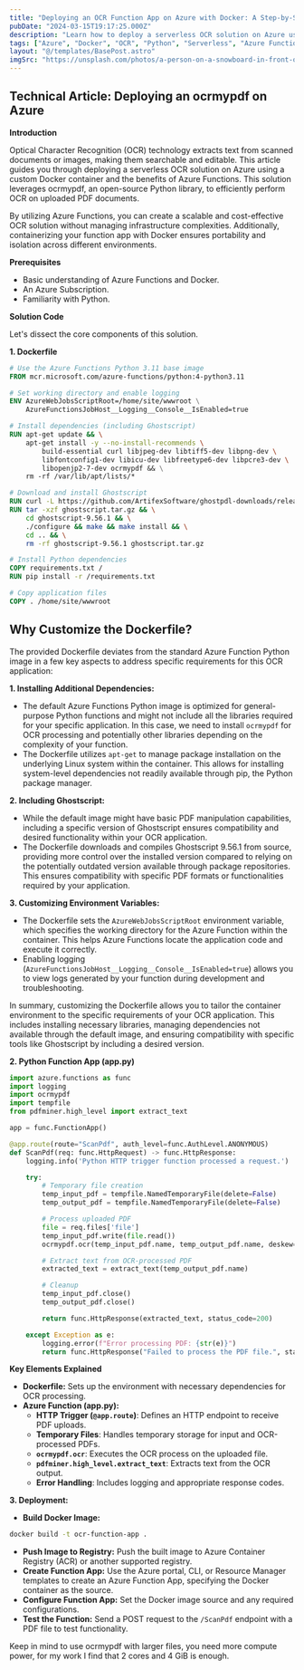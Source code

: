 ```yaml
---
title: "Deploying an OCR Function App on Azure with Docker: A Step-by-Step Guide"
pubDate: "2024-03-15T19:17:25.000Z"
description: "Learn how to deploy a serverless OCR solution on Azure using a custom Docker container and Azure Functions, leveraging ocrmypdf for efficient text extraction."
tags: ["Azure", "Docker", "OCR", "Python", "Serverless", "Azure Functions", "Cloud Computing", "Web Development", "Containerization", "OCRmypdf"]
layout: "@/templates/BasePost.astro"
imgSrc: "https://unsplash.com/photos/a-person-on-a-snowboard-in-front-of-a-colorful-wall-d391zwqXkRI"
---
```


## Technical Article: Deploying an ocrmypdf on Azure

**Introduction**

Optical Character Recognition (OCR) technology extracts text from scanned documents or images, making them searchable and editable. This article guides you through deploying a serverless OCR solution on Azure using a custom Docker container and the benefits of Azure Functions. This solution leverages ocrmypdf, an open-source Python library, to efficiently perform OCR on uploaded PDF documents.

By utilizing Azure Functions, you can create a scalable and cost-effective OCR solution without managing infrastructure complexities. Additionally, containerizing your function app with Docker ensures portability and isolation across different environments.

**Prerequisites**

* Basic understanding of Azure Functions and Docker.
* An Azure Subscription.
* Familiarity with Python.

**Solution Code**

Let's dissect the core components of this solution.

**1. Dockerfile**

```Dockerfile
# Use the Azure Functions Python 3.11 base image
FROM mcr.microsoft.com/azure-functions/python:4-python3.11 

# Set working directory and enable logging
ENV AzureWebJobsScriptRoot=/home/site/wwwroot \
    AzureFunctionsJobHost__Logging__Console__IsEnabled=true

# Install dependencies (including Ghostscript)
RUN apt-get update && \
    apt-get install -y --no-install-recommends \
        build-essential curl libjpeg-dev libtiff5-dev libpng-dev \
        libfontconfig1-dev libicu-dev libfreetype6-dev libpcre3-dev \ 
        libopenjp2-7-dev ocrmypdf && \
    rm -rf /var/lib/apt/lists/*

# Download and install Ghostscript 
RUN curl -L https://github.com/ArtifexSoftware/ghostpdl-downloads/releases/download/gs9561/ghostscript-9.56.1.tar.gz -o ghostscript.tar.gz 
RUN tar -xzf ghostscript.tar.gz && \
    cd ghostscript-9.56.1 && \
    ./configure && make && make install && \
    cd .. && \
    rm -rf ghostscript-9.56.1 ghostscript.tar.gz

# Install Python dependencies
COPY requirements.txt /
RUN pip install -r /requirements.txt

# Copy application files
COPY . /home/site/wwwroot
```

## Why Customize the Dockerfile?

The provided Dockerfile deviates from the standard Azure Function Python image in a few key aspects to address specific requirements for this OCR application:

**1. Installing Additional Dependencies:**

* The default Azure Functions Python image is optimized for general-purpose Python functions and might not include all the libraries required for your specific application. In this case, we need to install `ocrmypdf` for OCR processing and potentially other libraries depending on the complexity of your function.
* The Dockerfile utilizes `apt-get` to manage package installation on the underlying Linux system within the container. This allows for installing system-level dependencies not readily available through pip, the Python package manager.

**2. Including Ghostscript:**

* While the default image might have basic PDF manipulation capabilities, including a specific version of Ghostscript ensures compatibility and desired functionality within your OCR application.
* The Dockerfile downloads and compiles Ghostscript 9.56.1 from source, providing more control over the installed version compared to relying on the potentially outdated version available through package repositories. This ensures compatibility with specific PDF formats or functionalities required by your application.

**3. Customizing Environment Variables:**

* The Dockerfile sets the `AzureWebJobsScriptRoot` environment variable, which specifies the working directory for the Azure Function within the container. This helps Azure Functions locate the application code and execute it correctly.
* Enabling logging (`AzureFunctionsJobHost__Logging__Console__IsEnabled=true`) allows you to view logs generated by your function during development and troubleshooting.

In summary, customizing the Dockerfile allows you to tailor the container environment to the specific requirements of your OCR application. This includes installing necessary libraries, managing dependencies not available through the default image, and ensuring compatibility with specific tools like Ghostscript by including a desired version.

**2. Python Function App (app.py)**

```python
import azure.functions as func
import logging
import ocrmypdf
import tempfile
from pdfminer.high_level import extract_text

app = func.FunctionApp()

@app.route(route="ScanPdf", auth_level=func.AuthLevel.ANONYMOUS)
def ScanPdf(req: func.HttpRequest) -> func.HttpResponse:
    logging.info('Python HTTP trigger function processed a request.')

    try:
        # Temporary file creation
        temp_input_pdf = tempfile.NamedTemporaryFile(delete=False)
        temp_output_pdf = tempfile.NamedTemporaryFile(delete=False)

        # Process uploaded PDF
        file = req.files['file']
        temp_input_pdf.write(file.read())
        ocrmypdf.ocr(temp_input_pdf.name, temp_output_pdf.name, deskew=True)

        # Extract text from OCR-processed PDF
        extracted_text = extract_text(temp_output_pdf.name)

        # Cleanup
        temp_input_pdf.close()
        temp_output_pdf.close()

        return func.HttpResponse(extracted_text, status_code=200)

    except Exception as e:
        logging.error(f"Error processing PDF: {str(e)}")
        return func.HttpResponse("Failed to process the PDF file.", status_code=500)
```

**Key Elements Explained**

* **Dockerfile:** Sets up the environment with necessary dependencies for OCR processing.
* **Azure Function (app.py):**
  * **HTTP Trigger (`@app.route`)**: Defines an HTTP endpoint to receive PDF uploads.
  * **Temporary Files**: Handles temporary storage for input and OCR-processed PDFs.
  * **`ocrmypdf.ocr`**:  Executes the OCR process on the uploaded file.
  * **`pdfminer.high_level.extract_text`**: Extracts text from the OCR output.
  * **Error Handling**: Includes logging and appropriate response codes.

**3. Deployment:**

* **Build Docker Image:**

```bash
docker build -t ocr-function-app .
```

* **Push Image to Registry:** Push the built image to Azure Container Registry (ACR) or another supported registry.
* **Create Function App:** Use the Azure portal, CLI, or Resource Manager templates to create an Azure Function App, specifying the Docker container as the source.
* **Configure Function App:** Set the Docker image source and any required configurations.
* **Test the Function:** Send a POST request to the `/ScanPdf` endpoint with a PDF file to test functionality.

Keep in mind to use ocrmypdf with larger files, you need more compute power, for my work I find that 2 cores and 4 GiB is enough.
